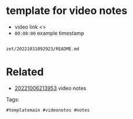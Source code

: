 # template for video notes

- video link <>
- `00:00:00` example timestamp

```
```

` zet/20221031092923/README.md `

# Related

- [20221006213953](/zet/20221006213953/README.md) video notes

Tags:

    #templatemain #videonotes #notes
